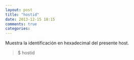 ```yaml
---
layout: post
title: "hostid"
date: 2013-12-15 18:15
comments: true
categories: 
---
```

Muestra la identificación en hexadecimal del presente host.

>$ hostid

